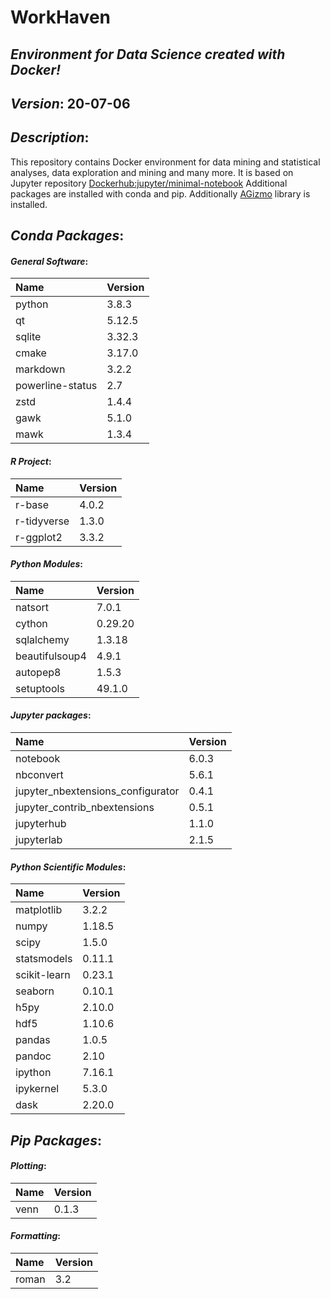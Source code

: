 
# WorkHaven
## _Environment for Data Science created with Docker!_

## _Version_: 20-07-06

## _Description_:

This repository contains Docker environment for data mining and statistical analyses, data exploration and mining and many more. It is based on Jupyter
repository
 [Dockerhub:jupyter/minimal-notebook](https://hub.docker.com/r/jupyter/minimal-notebook/)
Additional packages are installed with conda and pip.
Additionally [AGizmo](https://github.com/grzadr/agizmo) library is installed.


## _Conda Packages_:
#### _General Software_:
|      Name      |     Version     |
|:---------------|:----------------|
|python|3.8.3|
|qt|5.12.5|
|sqlite|3.32.3|
|cmake|3.17.0|
|markdown|3.2.2|
|powerline-status|2.7|
|zstd|1.4.4|
|gawk|5.1.0|
|mawk|1.3.4|

#### _R Project_:
|      Name      |     Version     |
|:---------------|:----------------|
|r-base|4.0.2|
|r-tidyverse|1.3.0|
|r-ggplot2|3.3.2|

#### _Python Modules_:
|      Name      |     Version     |
|:---------------|:----------------|
|natsort|7.0.1|
|cython|0.29.20|
|sqlalchemy|1.3.18|
|beautifulsoup4|4.9.1|
|autopep8|1.5.3|
|setuptools|49.1.0|

#### _Jupyter packages_:
|      Name      |     Version     |
|:---------------|:----------------|
|notebook|6.0.3|
|nbconvert|5.6.1|
|jupyter_nbextensions_configurator|0.4.1|
|jupyter_contrib_nbextensions|0.5.1|
|jupyterhub|1.1.0|
|jupyterlab|2.1.5|

#### _Python Scientific Modules_:
|      Name      |     Version     |
|:---------------|:----------------|
|matplotlib|3.2.2|
|numpy|1.18.5|
|scipy|1.5.0|
|statsmodels|0.11.1|
|scikit-learn|0.23.1|
|seaborn|0.10.1|
|h5py|2.10.0|
|hdf5|1.10.6|
|pandas|1.0.5|
|pandoc|2.10|
|ipython|7.16.1|
|ipykernel|5.3.0|
|dask|2.20.0|


## _Pip Packages_:
#### _Plotting_:
|      Name      |     Version     |
|:---------------|:----------------|
|venn|0.1.3|

#### _Formatting_:
|      Name      |     Version     |
|:---------------|:----------------|
|roman|3.2|

